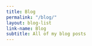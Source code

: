 ```yaml
---
title: Blog
permalink: "/blog/"
layout: blog-list
link-name: Blog
subtitle: All of my blog posts
---
```



